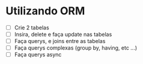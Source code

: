 # Utilizando ORM
- [ ] Crie 2 tabelas
- [ ] Insira, delete e faça update nas tabelas
- [ ] Faça querys, e joins entre as tabelas
- [ ] Faça querys complexas (group by, having, etc ...)
- [ ] Faça querys async
